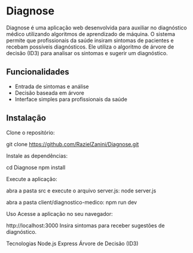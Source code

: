 # Diagnose

Diagnose é uma aplicação web desenvolvida para auxiliar no diagnóstico médico utilizando algoritmos de aprendizado de máquina. O sistema permite que profissionais da saúde insiram sintomas de pacientes e recebam possíveis diagnósticos. Ele utiliza o algoritmo de árvore de decisão (ID3) para analisar os sintomas e sugerir um diagnóstico.

## Funcionalidades
- Entrada de sintomas e análise
- Decisão baseada em árvore
- Interface simples para profissionais da saúde

## Instalação

Clone o repositório:

git clone https://github.com/RazielZanini/Diagnose.git

Instale as dependências:

cd Diagnose
npm install

Execute a aplicação:

abra a pasta src e execute o arquivo server.js:
node server.js

abra a pasta client/diagnostico-medico:
npm run dev

Uso
Acesse a aplicação no seu navegador:

http://localhost:3000
Insira sintomas para receber sugestões de diagnóstico.

Tecnologias
Node.js
Express
Árvore de Decisão (ID3)
